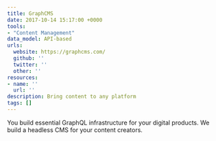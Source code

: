 ```yaml
---
title: GraphCMS
date: 2017-10-14 15:17:00 +0000
tools:
- "Content Management"
data_model: API-based
urls:
  website: https://graphcms.com/
  github: ''
  twitter: ''
  other: ''
resources:
- name: ''
  url: ''
description: Bring content to any platform
tags: []
---
```

You build essential GraphQL infrastructure for your digital products. We build a headless CMS for your content creators.
